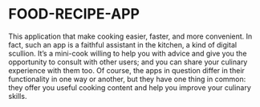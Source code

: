 # FOOD-RECIPE-APP
This application that make cooking easier, faster, and more convenient. In fact, such an app is a faithful assistant in the kitchen, a kind of digital scullion. It’s a mini-cook willing to help you with advice and give you the opportunity to consult with other users; and you can share your culinary experience with them too. Of course, the apps in question differ in their functionality in one way or another, but they have one thing in common: they offer you useful cooking content and help you improve your culinary skills.
